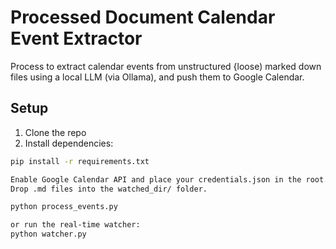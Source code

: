 # Processed Document Calendar Event Extractor

Process to extract calendar events from unstructured {loose) marked down files using a local LLM (via Ollama), and push them to Google Calendar.

## Setup

1. Clone the repo
2. Install dependencies:

```bash
pip install -r requirements.txt

Enable Google Calendar API and place your credentials.json in the root.
Drop .md files into the watched_dir/ folder.

python process_events.py

or run the real-time watcher:
python watcher.py